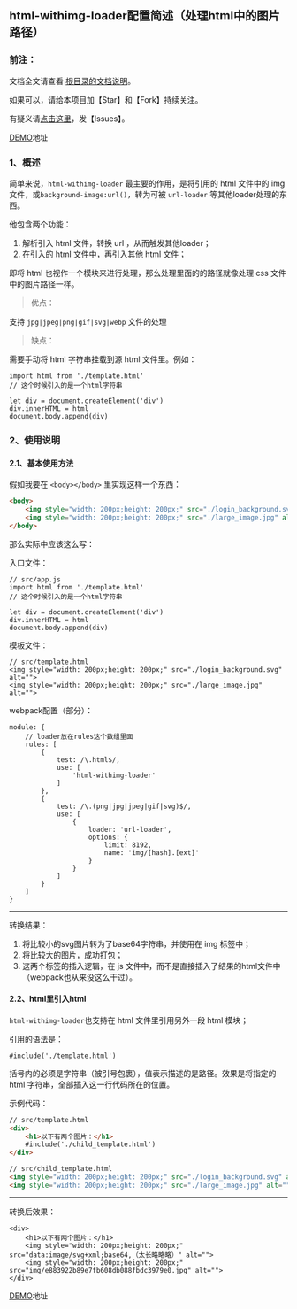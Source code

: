 <h2>html-withimg-loader配置简述（处理html中的图片路径）</h2>

<h3>前注：</h3>

文档全文请查看 [根目录的文档说明](https://github.com/qq20004604/webpack-study)。

如果可以，请给本项目加【Star】和【Fork】持续关注。

有疑义请[点击这里](https://github.com/qq20004604/webpack-study/issues)，发【Issues】。

[DEMO](https://github.com/qq20004604/webpack-study/tree/master/5%E3%80%81Loader/html_withimg_loader)地址

<h3>1、概述</h3>

简单来说，``html-withimg-loader`` 最主要的作用，是将引用的 html 文件中的 img 文件，或``background-image:url()``，转为可被 ``url-loader`` 等其他loader处理的东西。

他包含两个功能：

1. 解析引入 html 文件，转换 url ，从而触发其他loader；
2. 在引入的 html 文件中，再引入其他 html 文件；

即将 html 也视作一个模块来进行处理，那么处理里面的的路径就像处理 css 文件中的图片路径一样。

>优点：

支持 ``jpg|jpeg|png|gif|svg|webp`` 文件的处理

>缺点：

需要手动将 html 字符串挂载到源 html 文件里。例如：

```
import html from './template.html'
// 这个时候引入的是一个html字符串

let div = document.createElement('div')
div.innerHTML = html
document.body.append(div)
```

<h3>2、使用说明</h3>

<h4>2.1、基本使用方法</h4>

假如我要在 ``<body></body>`` 里实现这样一个东西：

```html
<body>
    <img style="width: 200px;height: 200px;" src="./login_background.svg" alt="">
    <img style="width: 200px;height: 200px;" src="./large_image.jpg" alt="">
</body>
```

那么实际中应该这么写：

入口文件：

```
// src/app.js
import html from './template.html'
// 这个时候引入的是一个html字符串

let div = document.createElement('div')
div.innerHTML = html
document.body.append(div)
```

模板文件：

```
// src/template.html
<img style="width: 200px;height: 200px;" src="./login_background.svg" alt="">
<img style="width: 200px;height: 200px;" src="./large_image.jpg" alt="">
```

webpack配置（部分）：

```
module: {
    // loader放在rules这个数组里面
    rules: [
        {
            test: /\.html$/,
            use: [
                'html-withimg-loader'
            ]
        },
        {
            test: /\.(png|jpg|jpeg|gif|svg)$/,
            use: [
                {
                    loader: 'url-loader',
                    options: {
                        limit: 8192,
                        name: 'img/[hash].[ext]'
                    }
                }
            ]
        }
    ]
}
```

---

转换结果：

1. 将比较小的svg图片转为了base64字符串，并使用在 img 标签中；
2. 将比较大的图片，成功打包；
3. 这两个标签的插入逻辑，在 js 文件中，而不是直接插入了结果的html文件中（webpack也从来没这么干过）。

<h4>2.2、html里引入html</h4>

``html-withimg-loader``也支持在 html 文件里引用另外一段 html 模块；

引用的语法是：

```
#include('./template.html')
```

括号内的必须是字符串（被引号包裹），值表示描述的是路径。效果是将指定的 html 字符串，全部插入这一行代码所在的位置。

示例代码：

```html
// src/template.html
<div>
    <h1>以下有两个图片：</h1>
    #include('./child_template.html')
</div>
```

```html
// src/child_template.html
<img style="width: 200px;height: 200px;" src="./login_background.svg" alt="">
<img style="width: 200px;height: 200px;" src="./large_image.jpg" alt="">
```

---

转换后效果：

```
<div>
    <h1>以下有两个图片：</h1>
    <img style="width: 200px;height: 200px;" src="data:image/svg+xml;base64,（太长略略略）" alt="">
    <img style="width: 200px;height: 200px;" src="img/e883922b89e7fb608db088fbdc3979e0.jpg" alt="">
</div>
```

[DEMO](https://github.com/qq20004604/webpack-study/tree/master/5%E3%80%81Loader/html_withimg_loader)地址
